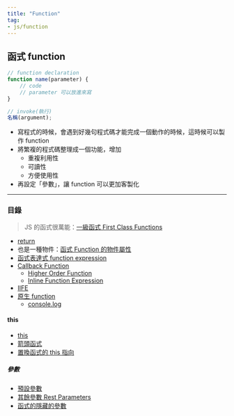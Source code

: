 ```yaml
---
title: "Function"
tag: 
- js/function
---
```

## 函式 function
```js
// function declaration
function name(parameter) {
	// code 
	// parameter 可以放進來寫
}

// invoke(執行)
名稱(argument);
```

- 寫程式的時候，會遇到好幾句程式碼才能完成一個動作的時候，這時候可以製作 function
- 將繁複的程式碼整理成一個功能，增加
	- 重複利用性
	- 可讀性
	- 方便使用性
- 再設定「參數」，讓 function 可以更加客製化

---

### 目錄
 >JS 的函式很萬能：[一級函式 First Class Functions](一級函式%20First%20Class%20Functions.md)
 
- [return](return.md)
- 也是一種物件：[函式 Function 的物件屬性](函式%20Function%20的物件屬性.md)
- [函式表達式 function expression](函式表達式%20function%20expression.md)
- [Callback Function](Callback%20Function.md)
	- [Higher Order Function](Higher%20Order%20Function.md)
	- [Inline Function Expression](Inline%20Function%20Expression.md)
- [IIFE](IIFE.md)
- [原生 function](原生%20function.md)
	- [console.log](console.log.md)

#### this 
- [this](this.md)
- [箭頭函式](箭頭函式.md)
- [置換函式的 this 指向](置換函式的%20this%20指向.md)

##### 參數
- [預設參數](預設參數.md)
- [其餘參數 Rest Parameters](其餘參數%20Rest%20Parameters.md)
- [函式的隱藏的參數](函式的隱藏的參數.md)


  





 






